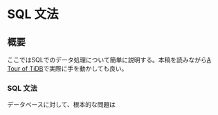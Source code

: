 # SQL 文法

## 概要

ここではSQLでのデータ処理について簡単に説明する。本稿を読みながら[A Tour of TiDB](https://tour.pingcap.com/)で実際に手を動かしても良い。

### SQL 文法

データベースに対して、根本的な問題は